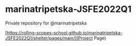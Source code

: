 # marinatripetska-JSFE2022Q1

Private repository for @marinatripetska

[https://rolling-scopes-school.github.io/marinatripetska-JSFE2022Q1/shelter/pages/main/](Project Page)
